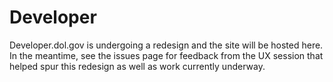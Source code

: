Developer
=========

Developer.dol.gov is undergoing a redesign and the site will be hosted here.  In the meantime, see the issues page for feedback from the UX session that helped spur this redesign as well as work currently underway.
